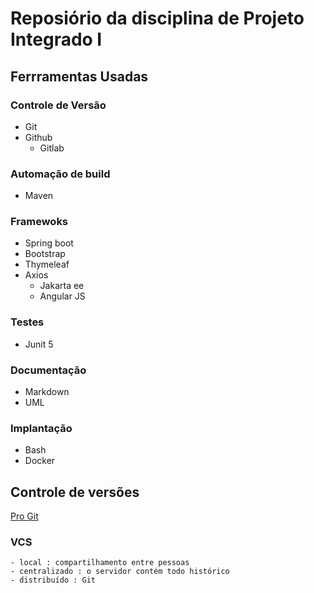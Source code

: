 # Reposiório da disciplina de Projeto Integrado I

## Ferrramentas Usadas
### Controle de Versão
- Git
- Github
  - Gitlab

### Automação de build
- Maven

### Framewoks
- Spring boot
- Bootstrap
- Thymeleaf
- Axios
  - Jakarta ee
  - Angular JS


### Testes
- Junit 5

### Documentação
- Markdown
- UML

### Implantação
- Bash
- Docker 


## Controle de versões 

[Pro Git](https://github.com/progit/progit2)

### VCS
    - local : compartilhamento entre pessoas
    - centralizado : o servidor contém todo histórico 
    - distribuído : Git
